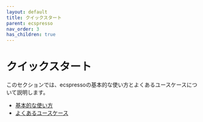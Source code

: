 ```yaml
---
layout: default
title: クイックスタート
parent: ecspresso
nav_order: 3
has_children: true
---
```


# クイックスタート

このセクションでは、ecspressoの基本的な使い方とよくあるユースケースについて説明します。

- [基本的な使い方](./basic-usage.html)
- [よくあるユースケース](./use-cases.html)
